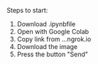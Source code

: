 Steps to start:
1. Download .ipynbfile
2. Open with Google Colab
3. Copy link from ...ngrok.io 
4. Download the image
5. Press the button "Send"
